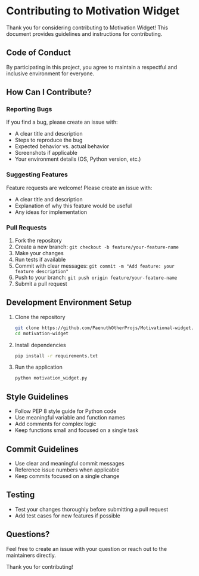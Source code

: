 # Contributing to Motivation Widget

Thank you for considering contributing to Motivation Widget! This document provides guidelines and instructions for contributing.

## Code of Conduct

By participating in this project, you agree to maintain a respectful and inclusive environment for everyone.

## How Can I Contribute?

### Reporting Bugs

If you find a bug, please create an issue with:
- A clear title and description
- Steps to reproduce the bug
- Expected behavior vs. actual behavior
- Screenshots if applicable
- Your environment details (OS, Python version, etc.)

### Suggesting Features

Feature requests are welcome! Please create an issue with:
- A clear title and description
- Explanation of why this feature would be useful
- Any ideas for implementation

### Pull Requests

1. Fork the repository
2. Create a new branch: `git checkout -b feature/your-feature-name`
3. Make your changes
4. Run tests if available
5. Commit with clear messages: `git commit -m "Add feature: your feature description"`
6. Push to your branch: `git push origin feature/your-feature-name`
7. Submit a pull request

## Development Environment Setup

1. Clone the repository
   ```bash
   git clone https://github.com/PaenuthOtherProjs/Motivational-widget.git
   cd motivation-widget
   ```

2. Install dependencies
   ```bash
   pip install -r requirements.txt
   ```

3. Run the application
   ```bash
   python motivation_widget.py
   ```

## Style Guidelines

- Follow PEP 8 style guide for Python code
- Use meaningful variable and function names
- Add comments for complex logic
- Keep functions small and focused on a single task

## Commit Guidelines

- Use clear and meaningful commit messages
- Reference issue numbers when applicable
- Keep commits focused on a single change

## Testing

- Test your changes thoroughly before submitting a pull request
- Add test cases for new features if possible

## Questions?

Feel free to create an issue with your question or reach out to the maintainers directly.

Thank you for contributing!